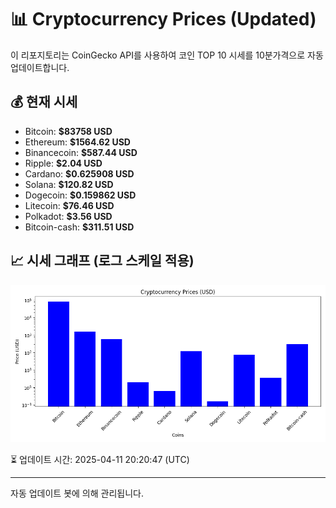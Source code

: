 
# 📊 Cryptocurrency Prices (Updated)

이 리포지토리는 CoinGecko API를 사용하여 코인 TOP 10 시세를 10분가격으로 자동 업데이트합니다.

## 💰 현재 시세
- Bitcoin: **$83758 USD**
- Ethereum: **$1564.62 USD**
- Binancecoin: **$587.44 USD**
- Ripple: **$2.04 USD**
- Cardano: **$0.625908 USD**
- Solana: **$120.82 USD**
- Dogecoin: **$0.159862 USD**
- Litecoin: **$76.46 USD**
- Polkadot: **$3.56 USD**
- Bitcoin-cash: **$311.51 USD**

## 📈 시세 그래프 (로그 스케일 적용)
![Crypto Prices](crypto_prices.png)

⏳ 업데이트 시간: 2025-04-11 20:20:47 (UTC)

---
자동 업데이트 봇에 의해 관리됩니다.
